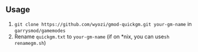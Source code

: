 ## Usage  

1. ```git clone https://github.com/wyozi/gmod-quickgm.git your-gm-name``` in ```garrysmod/gamemodes```
2. Rename ```quickgm.txt``` to ```your-gm-name``` (if on *nix, you can use```sh renamegm.sh```)
